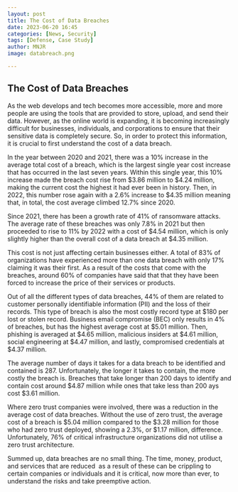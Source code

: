 ```yaml
---
layout: post
title: The Cost of Data Breaches 
date: 2023-06-20 16:45
categories: [News, Security]
tags: [Defense, Case Study]
author: MNJR
image: databreach.png

---
```

## The Cost of Data Breaches

As the web develops and tech becomes more accessible, more and more people are using the tools that are provided to store, upload, and send their data. However, as the online world is expanding, it is becoming increasingly difficult for businesses, individuals, and corporations to ensure that their sensitive data is completely secure. So, in order to protect this information, it is crucial to first understand the cost of a data breach. 

In the year between 2020 and 2021, there was a 10% increase in the average total cost of a breach, which is the largest single year cost increase that has occurred in the last seven years. Within this single year, this 10% increase made the breach cost rise from $3.86 million to $4.24 million, making the current cost the highest it had ever been in history. Then, in 2022, this number rose again with a 2.6% increase to $4.35 million meaning that, in total, the cost average climbed 12.7% since 2020. 

Since 2021, there has been a growth rate of 41% of ransomware attacks. The average rate of these breaches was only 7.8% in 2021 but then proceeded to rise to 11% by 2022 with a cost of $4.54 million, which is only slightly higher than the overall cost of a data breach at $4.35 million. 

This cost is not just affecting certain businesses either. A total of 83% of organizations have experienced more than one data breach with only 17% claiming it was their first. As a result of the costs that come with the breaches, around 60% of companies have said that that they have been forced to increase the price of their services or products. 

Out of all the different types of data breaches, 44% of them are related to customer personally identifiable information (PII) and the loss of their records. This type of breach is also the most costly record type at $180 per lost or stolen record. Business email compromise (BEC) only results in 4% of breaches, but has the highest average cost at $5.01 million. Then, phishing is averaged at $4.65 million, malicious insiders at $4.61 million, social engineering at $4.47 million, and lastly, compromised credentials at $4.37 million. 

The average number of days it takes for a data breach to be identified and contained is 287. Unfortunately, the longer it takes to contain, the more costly the breach is. Breaches that take longer than 200 days to identify and contain cost around $4.87 million while ones that take less than 200 ays cost $3.61 million.

Where zero trust companies were involved, there was a reduction in the average cost of data breaches. Without the use of zero trust, the average cost of a breach is $5.04 million compared to the $3.28 million for those who had zero trust deployed, showing a 2.3%, or $1.17 million, difference. Unfortunately, 76% of critical infrastructure organizations did not utilise a zero trust architecture. 

Summed up, data breaches are no small thing. The time, money, product, and services that are reduced  as a result of these can be crippling to certain companies or individuals and it is critical, now more than ever, to understand the risks and take preemptive action. 
